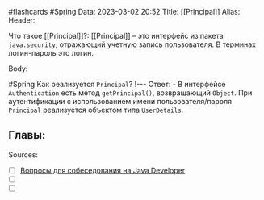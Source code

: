 #flashcards #Spring 
Data: 2023-03-02 20:52
Title: [[Principal]]
Alias:
Header:

Что такое [[Principal]]?::[[Principal]] – это интерфейс из пакета `java.security`, отражающий учетную запись пользователя. В терминах логин-пароль это логин.
<!--SR:!2023-11-03,10,350-->




Body:



#Spring 
Как реализуется `Principal`?
!---
Ответ:
	- В интерфейсе `Authentication` есть метод `getPrincipal()`, возвращающий `Object`. При аутентификации с использованием имени пользователя/пароля `Principal` реализуется объектом типа `UserDetails`.
<!--SR:!2023-11-03,10,250-->




Главы:
-


Sources:
- [ ] [Вопросы для собеседования на Java Developer](https://github.com/enhorse/java-interview/blob/master/README.md#%D0%9E%D0%9E%D0%9F)
- [ ] []()
- [ ] []()
